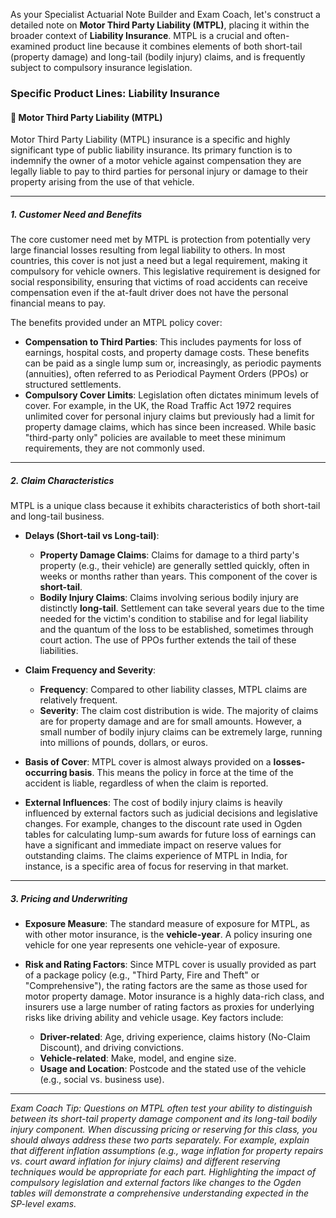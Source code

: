 As your Specialist Actuarial Note Builder and Exam Coach, let's construct a detailed note on **Motor Third Party Liability (MTPL)**, placing it within the broader context of **Liability Insurance**. MTPL is a crucial and often-examined product line because it combines elements of both short-tail (property damage) and long-tail (bodily injury) claims, and is frequently subject to compulsory insurance legislation.

### **Specific Product Lines: Liability Insurance**

#### **🔸 Motor Third Party Liability (MTPL)**

Motor Third Party Liability (MTPL) insurance is a specific and highly significant type of public liability insurance. Its primary function is to indemnify the owner of a motor vehicle against compensation they are legally liable to pay to third parties for personal injury or damage to their property arising from the use of that vehicle.

---

##### **1\. Customer Need and Benefits**

The core customer need met by MTPL is protection from potentially very large financial losses resulting from legal liability to others. In most countries, this cover is not just a need but a legal requirement, making it compulsory for vehicle owners. This legislative requirement is designed for social responsibility, ensuring that victims of road accidents can receive compensation even if the at-fault driver does not have the personal financial means to pay.

The benefits provided under an MTPL policy cover:

* **Compensation to Third Parties**: This includes payments for loss of earnings, hospital costs, and property damage costs. These benefits can be paid as a single lump sum or, increasingly, as periodic payments (annuities), often referred to as Periodical Payment Orders (PPOs) or structured settlements.  
* **Compulsory Cover Limits**: Legislation often dictates minimum levels of cover. For example, in the UK, the Road Traffic Act 1972 requires unlimited cover for personal injury claims but previously had a limit for property damage claims, which has since been increased. While basic "third-party only" policies are available to meet these minimum requirements, they are not commonly used.

---

##### **2\. Claim Characteristics**

MTPL is a unique class because it exhibits characteristics of both short-tail and long-tail business.

* **Delays (Short-tail vs Long-tail)**:

  * **Property Damage Claims**: Claims for damage to a third party's property (e.g., their vehicle) are generally settled quickly, often in weeks or months rather than years. This component of the cover is **short-tail**.  
  * **Bodily Injury Claims**: Claims involving serious bodily injury are distinctly **long-tail**. Settlement can take several years due to the time needed for the victim's condition to stabilise and for legal liability and the quantum of the loss to be established, sometimes through court action. The use of PPOs further extends the tail of these liabilities.  
* **Claim Frequency and Severity**:

  * **Frequency**: Compared to other liability classes, MTPL claims are relatively frequent.  
  * **Severity**: The claim cost distribution is wide. The majority of claims are for property damage and are for small amounts. However, a small number of bodily injury claims can be extremely large, running into millions of pounds, dollars, or euros.  
* **Basis of Cover**: MTPL cover is almost always provided on a **losses-occurring basis**. This means the policy in force at the time of the accident is liable, regardless of when the claim is reported.

* **External Influences**: The cost of bodily injury claims is heavily influenced by external factors such as judicial decisions and legislative changes. For example, changes to the discount rate used in Ogden tables for calculating lump-sum awards for future loss of earnings can have a significant and immediate impact on reserve values for outstanding claims. The claims experience of MTPL in India, for instance, is a specific area of focus for reserving in that market.

---

##### **3\. Pricing and Underwriting**

* **Exposure Measure**: The standard measure of exposure for MTPL, as with other motor insurance, is the **vehicle-year**. A policy insuring one vehicle for one year represents one vehicle-year of exposure.

* **Risk and Rating Factors**: Since MTPL cover is usually provided as part of a package policy (e.g., "Third Party, Fire and Theft" or "Comprehensive"), the rating factors are the same as those used for motor property damage. Motor insurance is a highly data-rich class, and insurers use a large number of rating factors as proxies for underlying risks like driving ability and vehicle usage. Key factors include:

  * **Driver-related**: Age, driving experience, claims history (No-Claim Discount), and driving convictions.  
  * **Vehicle-related**: Make, model, and engine size.  
  * **Usage and Location**: Postcode and the stated use of the vehicle (e.g., social vs. business use).

---

*Exam Coach Tip: Questions on MTPL often test your ability to distinguish between its short-tail property damage component and its long-tail bodily injury component. When discussing pricing or reserving for this class, you should always address these two parts separately. For example, explain that different inflation assumptions (e.g., wage inflation for property repairs vs. court award inflation for injury claims) and different reserving techniques would be appropriate for each part. Highlighting the impact of compulsory legislation and external factors like changes to the Ogden tables will demonstrate a comprehensive understanding expected in the SP-level exams.*

